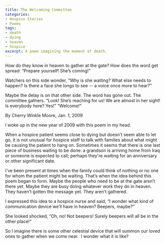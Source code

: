 ```yaml
---
title: The Welcoming Committee
categories:
- Hospice Stories
- Poems
tags:
- death
- dying
- heaven
- hospice
excerpt: A poem imagining the moment of death.
---
```


How do they know
in heaven
to gather at the gate?
How does the word
get spread:
“Prepare yourself! She’s coming!”

Watchers on this side wonder,
“Why is she waiting?
What else needs to happen?
Is there a face she longs to see --
a voice once more to hear?”

Maybe the delay is on that other side.
The word has gone out.
The committee gathers.
“Look! She’s reaching for us!
We are almost in her sight!
Is everybody here?
Yes!”
“Welcome!”

By Cherry Winkle Moore, Jan. 1, 2009

I woke up in the new year of 2009 with this poem in my head.

When a hospice patient seems close to dying but doesn’t seem able to let go, it is not unusual for hospice staff to talk with families about what might be causing the patient to hang on. Sometimes it seems that there is one last piece of business waiting to be done: a grandson is arriving home from Iraq or someone is expected to call; perhaps they're waiting for an anniversary or other significant date.

I've been present at times when the family could think of nothing or no one for whom the patient might be waiting. That’s when the idea behind this poem began to form. Maybe the people who need to be at the gate aren’t there yet. Maybe they are busy doing whatever work they do in heaven. They haven’t gotten the message yet. They aren’t gathered.

I expressed this idea to a hospice nurse and said, “I wonder what kind of communication device we’ll have in heaven? Beepers, maybe?”

She looked shocked, “Oh, no! Not beepers! Surely beepers will all be in the other place!”

So I imagine there is some other celestial device that will summon our loved ones to gather when we come near.  I wonder what it is like?
